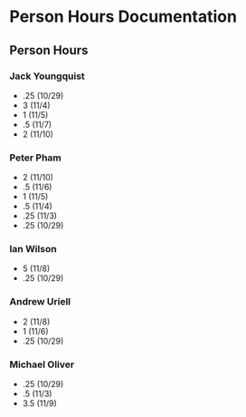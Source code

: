 # Person Hours Documentation

## Person Hours

### Jack Youngquist

- .25 (10/29)
- 3 (11/4)
- 1 (11/5)
- .5 (11/7)
- 2 (11/10)

### Peter Pham

- 2 (11/10)
- .5 (11/6)
- 1 (11/5)
- .5 (11/4)
- .25 (11/3)
- .25 (10/29)

### Ian Wilson

- 5 (11/8)
- .25 (10/29)

### Andrew Uriell

- 2 (11/8)
- 1 (11/6)
- .25 (10/29)

### Michael Oliver

- .25 (10/29)
- .5 (11/3)
- 3.5 (11/9)
